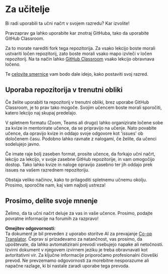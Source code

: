 <!--
CO_OP_TRANSLATOR_METADATA:
{
  "original_hash": "a094ef9927883de1cfcee51dbd143381",
  "translation_date": "2025-08-26T00:39:46+00:00",
  "source_file": "lessons/0-course-setup/for-teachers.md",
  "language_code": "sl"
}
-->
# Za učitelje

Bi radi uporabili ta učni načrt v svojem razredu? Kar izvolite!

Pravzaprav ga lahko uporabite kar znotraj GitHuba, tako da uporabite GitHub Classroom.

Za to morate narediti fork tega repozitorija. Za vsako lekcijo boste morali ustvariti ločen repozitorij, zato boste morali vsako mapo izvleči v ločen repozitorij. Na ta način lahko [GitHub Classroom](https://classroom.github.com/classrooms) vsako lekcijo obravnava ločeno.

Te [celovite smernice](https://github.blog/2020-03-18-set-up-your-digital-classroom-with-github-classroom/) vam bodo dale idejo, kako postaviti svoj razred.

## Uporaba repozitorija v trenutni obliki

Če želite uporabiti ta repozitorij v trenutni obliki, brez uporabe GitHub Classroom, je to prav tako mogoče. Svojim učencem boste morali sporočiti, katero lekcijo naj skupaj predelajo.

V spletnem formatu (Zoom, Teams ali drugo) lahko organizirate ločene sobe za kvize in mentorirate učence, da se pripravijo na učenje. Nato povabite učence, da opravijo kvize in oddajo svoje odgovore kot 'issues' ob določenem času. Podobno lahko ravnate z nalogami, če želite, da učenci sodelujejo javno.

Če imate raje bolj zaseben format, prosite učence, da forkajo učni načrt, lekcijo za lekcijo, v svoje zasebne GitHub repozitorije, in vam omogočijo dostop. Tako lahko kvize in naloge opravijo zasebno ter jih oddajo prek issues na vašem razrednem repozitoriju.

Obstaja veliko načinov, kako to prilagoditi spletnemu učnemu okolju. Prosimo, sporočite nam, kaj vam najbolj ustreza!

## Prosimo, delite svoje mnenje

Želimo, da ta učni načrt deluje za vas in vaše učence. Prosimo, podajte povratne informacije na forumih za razpravo!

**Omejitev odgovornosti**:  
Ta dokument je bil preveden z uporabo storitve AI za prevajanje [Co-op Translator](https://github.com/Azure/co-op-translator). Čeprav si prizadevamo za natančnost, vas prosimo, da upoštevate, da lahko avtomatizirani prevodi vsebujejo napake ali netočnosti. Izvirni dokument v njegovem izvirnem jeziku je treba obravnavati kot avtoritativni vir. Za ključne informacije priporočamo profesionalni človeški prevod. Ne prevzemamo odgovornosti za morebitne nesporazume ali napačne razlage, ki bi nastale zaradi uporabe tega prevoda.